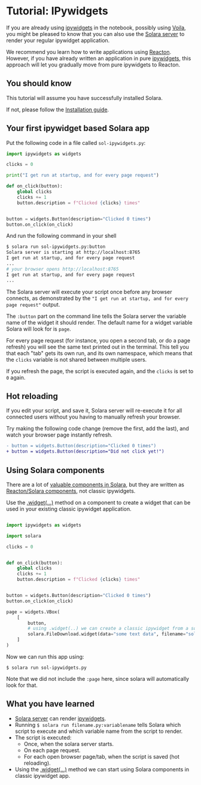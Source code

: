 # Tutorial: IPywidgets

If you are already using [ipywidgets](/docs/understanding/ipywidgets) in the notebook, possibly using [Voila](/docs/understanding/voila), you might be pleased to know that you
can also use the [Solara server](/docs/understanding/solara-server) to render your regular ipywidget application.

We recommend you learn how to write applications using [Reacton](/docs/understanding/reacton). However, if you have already written an application in
pure [ipywidgets](/docs/understanding/ipywidgets), this approach will let you gradually move from pure ipywidgets to Reacton.

## You should know
This tutorial will assume you have successfully installed Solara.

If not, please follow the [Installation guide](/docs/installing).

## Your first ipywidget based Solara app

Put the following code in a file called `sol-ipywidgets.py`:

```python
import ipywidgets as widgets

clicks = 0

print("I get run at startup, and for every page request")

def on_click(button):
    global clicks
    clicks += 1
    button.description = f"Clicked {clicks} times"


button = widgets.Button(description="Clicked 0 times")
button.on_click(on_click)
```

And run the following command in your shell
```bash
$ solara run sol-ipywidgets.py:button
Solara server is starting at http://localhost:8765
I get run at startup, and for every page request
...
# your browser opens http://localhost:8765
I get run at startup, and for every page request
...
```

The Solara server will execute your script once before any browser connects,
as demonstrated by the `"I get run at startup, and for every page request"` output.

The `:button` part on the command line tells the Solara server the variable name of
the widget it should render. The default name for a widget variable Solara will look
for is `page`.

For every page request (for instance, you open a second tab, or do a page refresh)
you will see the same text printed out in the terminal.
This tell you that each "tab" gets its own run, and its own namespace, which means
that the `clicks` variable is not shared between multiple users.

If you refresh the page, the script is executed again, and the `clicks` is set to
`0` again.

## Hot reloading

If you edit your script, and save it, Solara server will re-execute it for all connected users without you having to manually refresh your browser.

Try making the following code change (remove the first, add the last), and watch your browser page instantly refresh.
```diff
- button = widgets.Button(description="Clicked 0 times")
+ button = widgets.Button(description="Did not click yet!")
```

## Using Solara components

There are a lot of [valuable components in Solara](/api), but they are written as [Reacton/Solara components](/docs/understanding/reacton-basics), not
classic ipywidgets.

Use the [.widget(...)](/api/widget) method on a component to create a widget that can be used in your existing classic ipywidget application.

```python

import ipywidgets as widgets

import solara

clicks = 0


def on_click(button):
    global clicks
    clicks += 1
    button.description = f"Clicked {clicks} times"


button = widgets.Button(description="Clicked 0 times")
button.on_click(on_click)

page = widgets.VBox(
    [
        button,
        # using .widget(..) we can create a classic ipywidget from a solara component
        solara.FileDownload.widget(data="some text data", filename="solara-demo.txt"),
    ]
)
```

Now we can run this app using:
```
$ solara run sol-ipywidgets.py
```

Note that we did not include the `:page` here, since solara will automatically look for that.

## What you have learned

  * [Solara server](/docs/understanding/solara-server) can render [ipywidgets](/docs/understanding/ipywidgets).
  * Running `$ solara run filename.py:variablename` tells Solara which script to execute and which variable name from the script to render.
  * The script is executed:
    * Once, when the solara server starts.
    * On each page request.
    * For each open browser page/tab, when the script is saved (hot reloading).
  * Using the [.widget(...)](/api/widget) method we can start using Solara components in classic ipywidget app.
